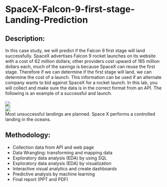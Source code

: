 # SpaceX-Falcon-9-first-stage-Landing-Prediction
## Description: 
In this case study, we will predict if the Falcon 9 first stage will land successfully. SpaceX advertises Falcon 9 rocket launches on its website with a cost of 62 million dollars; other providers cost upward of 165 million dollars each, much of the savings is because SpaceX can reuse the first stage. Therefore if we can determine if the first stage will land, we can determine the cost of a launch. This information can be used if an alternate company wants to bid against SpaceX for a rocket launch. In this lab, you will collect and make sure the data is in the correct format from an API. The following is an example of a successful and launch.
</br>
</br>
![](https://cf-courses-data.s3.us.cloud-object-storage.appdomain.cloud/IBMDeveloperSkillsNetwork-DS0701EN-SkillsNetwork/api/Images/landing_1.gif)
</br>
![](https://cf-courses-data.s3.us.cloud-object-storage.appdomain.cloud/IBMDeveloperSkillsNetwork-DS0701EN-SkillsNetwork/api/Images/crash.gif)
</br>
Most unsuccessful landings are planned. Space X performs a controlled landing in the oceans.
</br>
## Methodology:
- Collection data from API and web page
- Data Wrangling: transforming and mapping data
- Exploratory data analysis (EDA) by using SQL 
- Exploratory data analysis (EDA) by visualization
- Interactive visual analytics and create dashboards
- Predictive analysis by machine learning 
- Final report (PPT and PDF)
